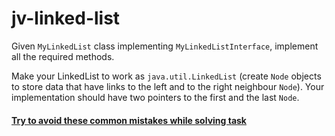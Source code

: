 # jv-linked-list

Given `MyLinkedList` class implementing `MyLinkedListInterface`, implement all the required methods.

Make your LinkedList to work as `java.util.LinkedList` (create `Node` objects to store data that have links to the left and to the right neighbour `Node`).
Your implementation should have two pointers to the first and the last `Node`.
#### [Try to avoid these common mistakes while solving task](https://mate-academy.github.io/jv-program-common-mistakes/java-core/collections/linked-list.html)

